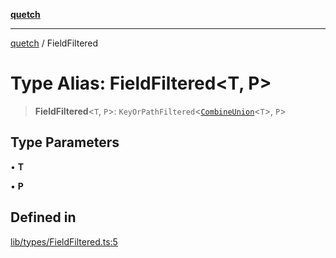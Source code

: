 [**quetch**](../README.md)

***

[quetch](../README.md) / FieldFiltered

# Type Alias: FieldFiltered\<T, P\>

> **FieldFiltered**\<`T`, `P`\>: `KeyOrPathFiltered`\<[`CombineUnion`](CombineUnion.md)\<`T`\>, `P`\>

## Type Parameters

• **T**

• **P**

## Defined in

[lib/types/FieldFiltered.ts:5](https://github.com/nevoland/quetch/blob/daab7d5db71d61e74901886a2473b07ec4e9fc05/lib/types/FieldFiltered.ts#L5)
